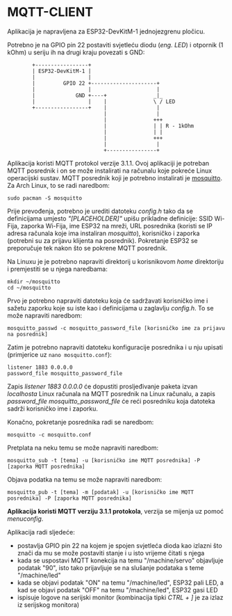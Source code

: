 # MQTT-CLIENT

Aplikacija je napravljena za ESP32-DevKitM-1 jednojezgrenu pločicu.

Potrebno je na GPIO pin 22 postaviti svjetleću diodu (*eng. LED*) i otpornik (1 kOhm) u seriju ih na drugi kraju povezati s GND:

```
        +-----------------+
        | ESP32-DevKitM-1 |
        |                 |
        |         GPIO 22 +---------------------+
        |                 |                     |
        |             GND +----+               _|_
        |                 |    |               \ / LED
        +-----------------+    |                |
                               |                |
                               |               +++
                               |               | | R - 1kOhm
                               |               | |
                               |               +++
                               |                |
                               +----------------+
```

Aplikacija koristi MQTT protokol verzije 3.1.1. Ovoj aplikaciji je potreban MQTT posrednik i on se može instalirati na računalu koje pokreće Linux operacijski sustav. MQTT posrednik koji je potrebno instalirati je [mosquitto](https://mosquitto.org/). Za Arch Linux, to se radi naredbom:
```
sudo pacman -S mosquitto
```

Prije prevođenja, potrebno je urediti datoteku *config.h* tako da se definicijama umjesto *"[PLACEHOLDER]"* upišu prikladne definicije: SSID Wi-Fija, zaporka Wi-Fija, ime ESP32 na mreži, URL posrednika (koristi se IP adresa računala koje ima instaliran *mosquitto*), korisničko i zaporka (potrebni su za prijavu klijenta na posrednik). Pokretanje ESP32 se preporučuje tek nakon što se pokrene MQTT posrednik.

Na Linuxu je je potrebno napraviti direktorij u korisnikovom *home* direktoriju i premjestiti se u njega naredbama:
```
mkdir ~/mosquitto
cd ~/mosquitto
```

Prvo je potrebno napraviti datoteku koja će sadržavati korisničko ime i sažetu zaporku koje su iste kao i definicijama u zaglavlju *config.h*. To se može napraviti naredbom:
```
mosquitto_passwd -c mosquitto_password_file [korisničko ime za prijavu na posrednik]
```

Zatim je potrebno napraviti datoteku konfiguracije posrednika i u nju upisati (primjerice uz ```nano mosquitto.conf```):

```
listener 1883 0.0.0.0
password_file mosquitto_password_file
```

Zapis *listener 1883 0.0.0.0* će dopustiti prosljeđivanje paketa izvan *localhosta* Linux računala na MQTT posrednik na Linux računalu, a zapis *password_file mosquitto_password_file* će reći posredniku koja datoteka sadrži korisničko ime i zaporku.

Konačno, pokretanje posrednika radi se naredbom:
```
mosquitto -c mosquitto.conf
```

Pretplata na neku temu se može napraviti naredbom:
```
mosquitto_sub -t [tema] -u [korisničko ime MQTT posrednika] -P [zaporka MQTT posrednika]
```

Objava podatka na temu se može napraviti naredbom:
```
mosquitto_pub -t [tema] -m [podatak] -u [korisničko ime MQTT posrednika] -P [zaporka MQTT posrednika]
```

**Aplikacija koristi MQTT verziju 3.1.1 protokola**, verzija se mijenja uz pomoć *menuconfig*.

Aplikacija radi sljedeće:

- postavlja GPIO pin 22 na kojem je spojen svjetleća dioda kao izlazni što znači da mu se može postaviti stanje i u isto vrijeme čitati s njega
- kada se uspostavi MQTT konekcija na temu "/machine/servo" objavljuje podatak "90", isto tako prijavljuje se na slušanje podataka s teme "/machine/led"
- kada se objavi podatak "ON" na temu "/machine/led", ESP32 pali LED, a kad se objavi podatak "OFF" na temu "/machine/led", ESP32 gasi LED
- ispisuje logove na serijski monitor (kombinacija tipki *CTRL + ]* je za izlaz iz serijskog monitora)
